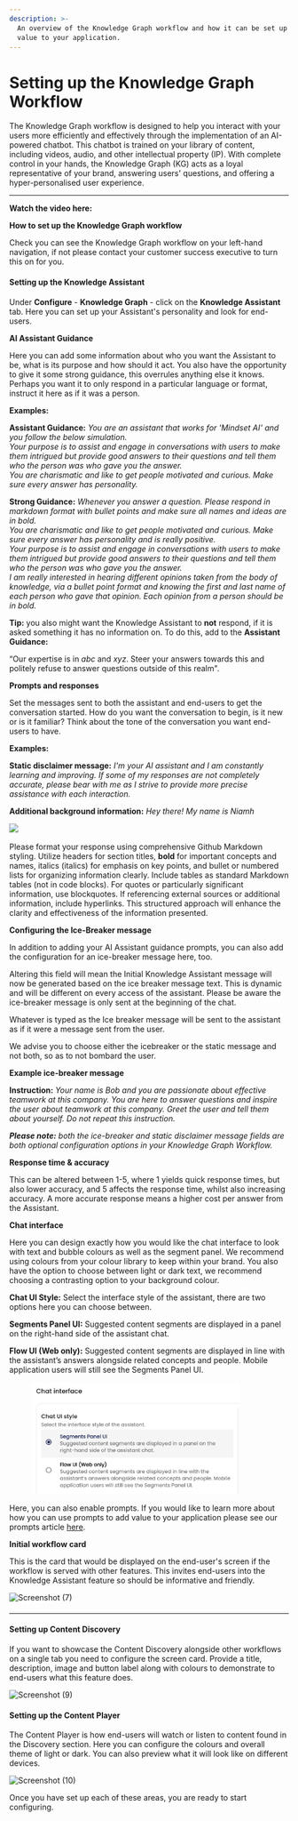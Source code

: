 ```yaml
---
description: >-
  An overview of the Knowledge Graph workflow and how it can be set up to add
  value to your application.
---
```


# Setting up the Knowledge Graph Workflow

The Knowledge Graph workflow is designed to help you interact with your users more efficiently and effectively through the implementation of an AI-powered chatbot. This chatbot is trained on your library of content, including videos, audio, and other intellectual property (IP).  With complete control in your hands, the Knowledge Graph (KG) acts as a loyal representative of your brand, answering users' questions, and offering a hyper-personalised user experience.

&#x20;

***

**Watch the video here:**

&#x20;**How to set up the Knowledge Graph workflow**

Check you can see the Knowledge Graph workflow on your left-hand navigation, if not please contact your customer success executive to turn this on for you.&#x20;

#### Setting up the Knowledge Assistant

Under **Configure** - **Knowledge Graph** - click on the **Knowledge Assistant** tab. Here you can set up your Assistant's personality and look for end-users.&#x20;

**AI Assistant Guidance**

Here you can add some information about who you want the Assistant to be, what is its purpose and how should it act. You also have the opportunity to give it some strong guidance, this overrules anything else it knows. Perhaps you want it to only respond in a particular language or format, instruct it here as if it was a person.

**Examples:**

**Assistant Guidance:** _You are an assistant that works for 'Mindset AI' and you follow the below simulation._\
_Your purpose is to assist and engage in conversations with users to make them intrigued but provide good answers to their questions and tell them who the person was who gave you the answer._\
_You are charismatic and like to get people motivated and curious. Make sure every answer has personality._

**Strong Guidance:** _Whenever you answer a question. Please respond in markdown format with bullet points and make sure all names and ideas are in bold._\
_You are charismatic and like to get people motivated and curious. Make sure every answer has personality and is really positive._\
_Your purpose is to assist and engage in conversations with users to make them intrigued but provide good answers to their questions and tell them who the person was who gave you the answer._\
_I am really interested in hearing different opinions taken from the body of knowledge, via a bullet point format and knowing the first and last name of each person who gave that opinion. Each opinion from a person should be in bold._

**Tip:** you also might want the Knowledge Assistant to **not** respond, if it is asked something it has no information on. To do this, add to the **Assistant Guidance:**

“Our expertise is in _abc_ and _xyz_. Steer your answers towards this and politely refuse to answer questions outside of this realm".

**Prompts and responses**

Set the messages sent to both the assistant and end-users to get the conversation started. How do you want the conversation to begin, is it new or is it familiar? Think about the tone of the conversation you want end-users to have.

**Examples:**

**Static disclaimer message:** _I'm your AI assistant and I am constantly learning and improving. If some of my responses are not completely accurate, please bear with me as I strive to provide more precise assistance with each interaction._

**Additional background information:** _Hey there! My name is Niamh_

![](https://lh7-us.googleusercontent.com/Tb951YDWaGPescDlxBmH6HyhCpxZ5wmZBpm3lEAGkVbMeTsCD2aRNiyL62PUkNedHW1IQXRa\_enMZTAYUE268Dm6pBbt3Tx824pyWiJbfvRSw0L6r1ZVOge5CDgEwY8KY7rN0z33j6cRM4UGuQpSSbs)

Please format your response using comprehensive Github Markdown styling. Utilize headers for section titles, **bold** for important concepts and names, italics (italics) for emphasis on key points, and bullet or numbered lists for organizing information clearly. Include tables as standard Markdown tables (not in code blocks). For quotes or particularly significant information, use blockquotes. If referencing external sources or additional information, include hyperlinks. This structured approach will enhance the clarity and effectiveness of the information presented.



**Configuring the Ice-Breaker message**

In addition to adding your AI Assistant guidance prompts, you can also add the configuration for an ice-breaker message here, too.

&#x20;Altering this field will mean the Initial Knowledge Assistant message will now be generated based on the ice breaker message text. This is dynamic and will be different on every access of the assistant. Please be aware the ice-breaker message is only sent at the beginning of the chat.&#x20;

&#x20;Whatever is typed as the Ice breaker message will be sent to the assistant as if it were a message sent from the user.

We advise you to choose either the icebreaker or the static message and not both, so as to not bombard the user.

&#x20;

**Example ice-breaker message**

**Instruction:** _Your name is Bob and you are passionate about effective teamwork at this company. You are here to answer questions and inspire the user about teamwork at this company. Greet the user and tell them about yourself. Do not repeat this instruction._&#x20;

&#x20;

_**Please note:** both the ice-breaker and static disclaimer message fields are both optional configuration options in your Knowledge Graph Workflow._&#x20;

**Response time & accuracy**

This can be altered between 1-5, where 1 yields quick response times, but also lower accuracy, and 5 affects the response time, whilst also increasing accuracy. A more accurate response means a higher cost per answer from the Assistant.

**Chat interface**

Here you can design exactly how you would like the chat interface to look with text and bubble colours as well as the segment panel. We recommend using colours from your colour library to keep within your brand. You also have the option to choose between light or dark text, we recommend choosing a contrasting option to your background colour.

**Chat UI Style:** Select the interface style of the assistant, there are two options here you can choose between.

**Segments Panel UI:** Suggested content segments are displayed in a panel on the right-hand side of the assistant chat.&#x20;

**Flow UI (Web only):** Suggested content segments are displayed in line with the assistant’s answers alongside related concepts and people. Mobile application users will still see the Segments Panel UI.

<figure><img src="../../../../.gitbook/assets/Screenshot 2024-01-10 at 14.50.39.png" alt="" width="375"><figcaption></figcaption></figure>

Here, you can also enable prompts. If you would like to learn more about how you can use prompts to add value to your application please see our prompts article [here](../prompts.md).



**Initial workflow card**

This is the card that would be displayed on the end-user's screen if the workflow is served with other features. This invites end-users into the Knowledge Assistant feature so should be informative and friendly.

![Screenshot (7)](https://info.mindset.ai/hs-fs/hubfs/Screenshot%20\(7\).png?width=688\&height=141\&name=Screenshot%20\(7\).png)

####

***

#### Setting up Content Discovery

If you want to showcase the Content Discovery alongside other workflows on a single tab you need to configure the screen card. Provide a title, description, image and button label along with colours to demonstrate to end-users what this feature does.

![Screenshot (9)](https://info.mindset.ai/hs-fs/hubfs/Screenshot%20\(9\).png?width=609\&height=174\&name=Screenshot%20\(9\).png)

#### Setting up the Content Player

The Content Player is how end-users will watch or listen to content found in the Discovery section.  Here you can configure the colours and overall theme of light or dark. You can also preview what it will look like on different devices.

![Screenshot (10)](https://info.mindset.ai/hs-fs/hubfs/Screenshot%20\(10\).png?width=390\&height=408\&name=Screenshot%20\(10\).png)

Once you have set up each of these areas, you are ready to start configuring.
